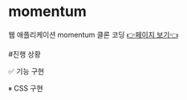 # momentum

웹 애플리케이션 momentum 클론 코딩
[👉페이지 보기👈](https://coyasong.github.io/momentum/)

#진행 상황

✅ 기능 구현

⏸ CSS 구현
